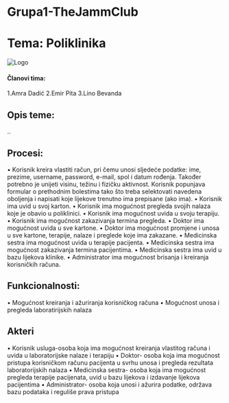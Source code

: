 # Grupa1-TheJammClub

# Tema: Poliklinika


![Logo](https://polyclinic.com/sites/all/themes/adaptivetheme/at_subtheme/images/ThePolyclinic-Where-You-Come-First.png)


#### Članovi tima:
1.Amra Dadić
2.Emir Pita
3.Lino Bevanda

## Opis teme:
..



## Procesi:
•	Korisnik kreira vlastiti račun, pri čemu unosi sljedeće podatke: ime, prezime, username, password, e-mail, spol i datum rođenja. Također potrebno je unijeti visinu, težinu i fizičku aktivnost. Korisnik popunjava formular o prethodnim bolestima tako što treba selektovati navedena oboljenja i napisati koje lijekove trenutno ima prepisane (ako ima).
•	Korisnik ima uvid u svoj karton.
•	Korisnik ima mogućnost pregleda svojih nalaza koje je obavio u poliklinici.
•	Korisnik ima mogućnost uvida u svoju terapiju.
•	Korisnik ima mogućnost zakazivanja termina pregleda.
•	Doktor ima mogućnost uvida u sve kartone.
•	Doktor ima mogućnost promjene i unosa u sve kartone, terapije, nalaze i preglede koje ima zakazane.
•	Medicinska sestra ima mogućnost uvida u terapije pacijenta.
•	Medicinska sestra ima mogućnost zakazivanja termina pacijentima.
•	Medicinska sestra ima uvid u bazu lijekova klinike.
•	Administrator ima mogućnost brisanja i kreiranja korisničkih računa.

## Funkcionalnosti:
•	Mogućnost kreiranja i ažuriranja korisničkog računa
•	Mogućnost unosa i pregleda laboratirijskih nalaza

## Akteri
•	Korisnik usluga-osoba koja ima mogućnost kreiranja vlastitog računa i uvida u laboratorijske nalaze i terapiju
•	Doktor- osoba koja ima mogućnost pristupa korisničkom računu pacijenta u svrhu unosa i pregleda rezultata laboratorijskih nalaza
•	Medicinska sestra- osoba koja ima mogućnost pregleda terapije pacijenata, uvid u bazu lijekova i izdavanje lijekova pacijentima
•	Administrator- osoba koja unosi i ažurira podatke, održava bazu podataka i reguliše prava pristupa


